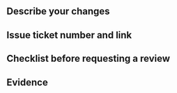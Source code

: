 ## Describe your changes

## Issue ticket number and link

## Checklist before requesting a review

## Evidence
